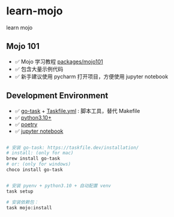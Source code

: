 # learn-mojo

learn mojo

## Mojo 101

- ✅️ Mojo 学习教程 [packages/mojo101](packages/mojo101)
- ✅️ 包含大量示例代码
- ✅️ 新手建议使用 pycharm 打开项目，方便使用 jupyter notebook

## Development Environment

- ✅️ [go-task](https://taskfile.dev/) + [Taskfile.yml](Taskfile.yml) : 脚本工具，替代 Makefile
- ✅️ [python3.10+](https://www.python.org/downloads/)
- ✅️ [poetry](https://python-poetry.org/docs/)
- ✅️ [jupyter notebook](https://jupyter.org/install)

```bash

# 安装 go-task: https://taskfile.dev/installation/
# install: (only for mac)
brew install go-task
# or: (only for windows)
choco install go-task


# 安装 pyenv + python3.10 + 自动配置 venv
task setup

# 安装依赖包：
task mojo:install

```

